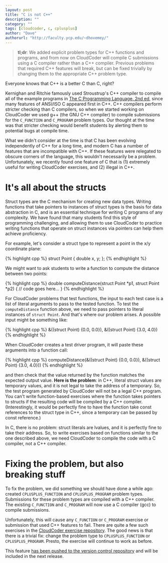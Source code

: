 ```yaml
---
layout: post
title: "C is not C++"
description: ""
category: ""
tags: [cloudcoder, c, cplusplus]
author: "Dave"
authorurl: "http://faculty.ycp.edu/~dhovemey/"
---
```


> **tl;dr**: We added explicit problem types for C++ functions and programs, and from now on CloudCoder will compile C submissions using a C compiler rather than a C++ compiler.  Previous problems that required C++ features will break, but can be fixed trivially by changing them to the appropriate C++ problem type.

Everyone knows that C++ is a better C than C, right?

Kernighan and Ritchie famously used Stroustrup's C++ compiler to compile all of the example programs in [The C Programming Language, 2nd ed](http://en.wikipedia.org/wiki/The_C_Programming_Language), since many features of ANSI/ISO C appeared first in C++.  C++ compilers perform stricter checking than C compilers, so when we started working on CloudCoder we used g++ (the GNU C++ compiler) to compile submissions for the `C_FUNCTION` and `C_PROGRAM` problem types.  Our thought at the time was that stricter checking would benefit students by alerting them to potential bugs at compile time.

What we didn't consider at the time is that C has been evolving independently of C++ for a long time, and modern C has a number of features that are incompatible with C++.  If these features were relegated to obscure corners of the language, this wouldn't necessarily be a problem.  Unfortunately, we recently found one feature of C that is (1) extremely useful for writing CloudCoder exercises, and (2) illegal in C++.

# It's all about the structs

Struct types are the C mechanism for creating new data types.  Writing functions that take pointers to instances of struct types is the basis for data abstraction in C, and is an essential technique for writing C programs of any complexity.  We have found that many students find this style of programming challenging, and allowing them to use CloudCoder to practice writing functions that operate on struct instances via pointers can help them achieve proficiency.

For example, let's consider a struct type to represent a point in the x/y coordinate plane:

{% highlight cpp %}
struct Point {
    double x, y;
};
{% endhighlight %}

We might want to ask students to write a function to compute the distance between two points:

{% highlight cpp %}
double computeDistance(struct Point *p1, struct Point *p2) {
    // code goes here...
}
{% endhighlight %}

For CloudCoder problems that test functions, the input to each test case is a list of literal arguments to pass to the tested function.  To test the `computeDistance` function above, we need to pass pointers to literal instances of `struct Point`.  And that's where our problem arises.  A possible input might be something like:

{% highlight cpp %}
&((struct Point) {0.0, 0.0}), &((struct Point) {3.0, 4.0})
{% endhighlight %}

When CloudCoder creates a test driver program, it will paste these arguments into a function call:

{% highlight cpp %}
computeDistance(&((struct Point) {0.0, 0.0}), &((struct Point) {3.0, 4.0}))
{% endhighlight %}

and then check that the value returned by the function matches the expected output value.  **Here is the problem**: in C++, literal struct values are temporary values, and it is not legal to take the address of a temporary.  So, the test program generated by CloudCoder will not be a legal C++ program.  You can't write function-based exercises where the function takes pointers to structs if the resulting code will be compiled by a C++ compiler.  (Interestingly, it would be perfectly fine to have the function take const references to the struct type in C++, since a temporary can be passed by const reference.)

In C, there is no problem: struct literals are lvalues, and it is perfectly fine to take their address.  So, to write exercises based on functions similar to the one described above, we need CloudCoder to compile the code with a C compiler, not a C++ compiler.

# Fixing the problem, but also breaking stuff

To fix the problem, we did something we should have done a while ago: created `CPLUSPLUS_FUNCTION` and `CPLUSPLUS_PROGRAM` problem types.  Submissions for these problem types are compiled with a C++ compiler.  The existing `C_FUNCTION` and `C_PROGRAM` will now use a C compiler (gcc) to compile submissions.

Unfortunately, this will cause any `C_FUNCTION` or `C_PROGRAM` exercise or submission that used C++ features to fail.  There are quite a few such exercises in the [CloudCoder exercise repository](https://cloudcoder.org/repo).  The good news is that there is a trivial fix: change the problem type to `CPLUSPLUS_FUNCTION` or `CPLUSPLUS_PROGRAM`.  Presto, the exercise will continue to work as before.

This feature [has been pushed to the version control repository](https://github.com/cloudcoderdotorg/CloudCoder/commit/03302b774dcf0f83589b3104abeee66506d02bef) and will be included in the next release.

<!-- vim:set wrap: ­-->
<!-- vim:set linebreak: -->
<!-- vim:set nolist: -->
